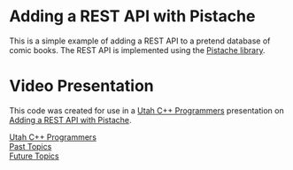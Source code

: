 # Adding a REST API with Pistache

This is a simple example of adding a REST API to a pretend database
of comic books.  The REST API is implemented using the [Pistache library](https://github.com/pistacheio/pistache).

# Video Presentation

This code was created for use in a [Utah C++ Programmers](https://www.meetup.com/utah-cpp-programmers/) presentation on [Adding a REST API with Pistache](https://www.youtube.com/watch?v=9BCO5W_Kw3Q).

[Utah C++ Programmers](https://meetup.com/utah-cpp-programmers)\
[Past Topics](https://utahcpp.wordpress.com/past-meeting-topics/)\
[Future Topics](https://utahcpp.wordpress.com/future-meeting-topics/)
